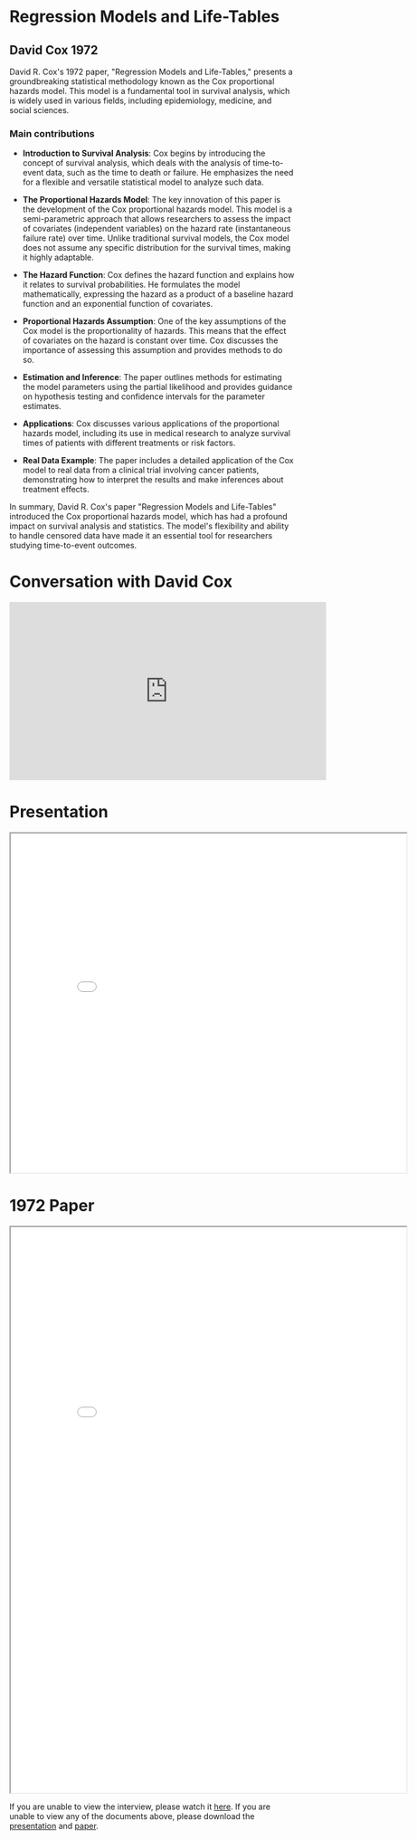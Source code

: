 # Regression Models and Life-Tables
## David Cox 1972

David R. Cox's 1972 paper, "Regression Models and Life-Tables," presents a groundbreaking statistical methodology known as the Cox proportional hazards model. 
This model is a fundamental tool in survival analysis, which is widely used in various fields, including epidemiology, medicine, and social sciences.

### Main contributions

* __Introduction to Survival Analysis__: Cox begins by introducing the concept of survival analysis, which deals with the analysis of time-to-event data, such as the time to death or failure. He emphasizes the need for a flexible and versatile statistical model to analyze such data.

* __The Proportional Hazards Model__: The key innovation of this paper is the development of the Cox proportional hazards model. This model is a semi-parametric approach that allows researchers to assess the impact of covariates (independent variables) on the hazard rate (instantaneous failure rate) over time. Unlike traditional survival models, the Cox model does not assume any specific distribution for the survival times, making it highly adaptable.

* __The Hazard Function__: Cox defines the hazard function and explains how it relates to survival probabilities. He formulates the model mathematically, expressing the hazard as a product of a baseline hazard function and an exponential function of covariates.

* __Proportional Hazards Assumption__: One of the key assumptions of the Cox model is the proportionality of hazards. This means that the effect of covariates on the hazard is constant over time. Cox discusses the importance of assessing this assumption and provides methods to do so.

* __Estimation and Inference__: The paper outlines methods for estimating the model parameters using the partial likelihood and provides guidance on hypothesis testing and confidence intervals for the parameter estimates.

* __Applications__: Cox discusses various applications of the proportional hazards model, including its use in medical research to analyze survival times of patients with different treatments or risk factors.

* __Real Data Example__: The paper includes a detailed application of the Cox model to real data from a clinical trial involving cancer patients, demonstrating how to interpret the results and make inferences about treatment effects.

In summary, David R. Cox's paper "Regression Models and Life-Tables" introduced the Cox proportional hazards model, which has had a profound impact on survival analysis and statistics. The model's flexibility and ability to handle censored data have made it an essential tool for researchers studying time-to-event outcomes.

# Conversation with David Cox

<iframe width="560" height="315" src="https://www.youtube-nocookie.com/embed/TiHCNRUiLKc?si=ECgX21WPTLSbn5DI" title="YouTube video player" frameborder="0" allow="accelerometer; clipboard-write; encrypted-media; gyroscope; picture-in-picture; web-share" referrerpolicy="strict-origin-when-cross-origin" allowfullscreen></iframe>

<!-- # Summary

<iframe src="_static/cox1972/.pdf" width="700" height="1000" allow="fullscreen"></iframe> -->

# Presentation

<iframe src="_static/cox1972/Stats_319_presentation.pdf" width="700" height="600" allow="fullscreen"></iframe>

# 1972 Paper

<iframe src="_static/cox1972/cox1972.pdf" width="700" height="1000" allow="fullscreen"></iframe>


If you are unable to view the interview, please watch it [here](https://youtu.be/TiHCNRUiLKc?si=ui97K5oDeTDd3c9k).
If you are unable to view any of the documents above, please download the [presentation](_static/cox1972/Stats_319_presentation.pdf) and [paper](_static/cox1972/cox1972.pdf).
